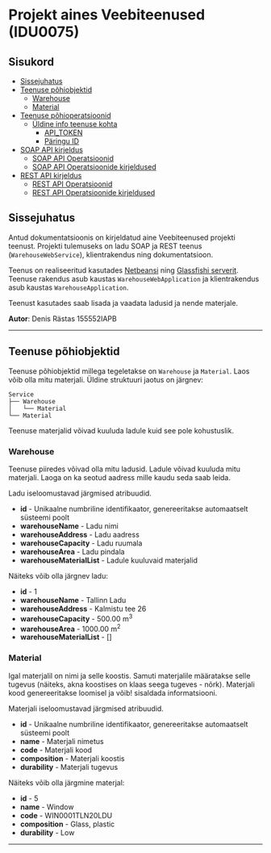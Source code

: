 # Projekt aines Veebiteenused (IDU0075)

## Sisukord
* [Sissejuhatus](#sissejuhatus)
* [Teenuse põhiobjektid](#teenuse-põhiobjektid)
  - [Warehouse](#warehouse)
  - [Material](#material)
* [Teenuse põhioperatsioonid](#teenuse-põhioperatsioonid)
  - [Üldine info teenuse kohta](#Üldine-info-teenuse-kohta)
    + [API_TOKEN](#api_token)
    + [Päringu ID](#päringu-id)
* [SOAP API kirjeldus](#soap-api-kirjeldus)
  - [SOAP API Operatsioonid](#soap-api-operatsioonid)
  - [SOAP API Operatsioonide kirjeldused](#soap-api-operatsioonide-kirjeldused)
* [REST API kirjeldus](#rest-api-kirjeldus)
  - [REST API Operatsioonid](#rest-api-operatsioonid)
  - [REST API Operatsioonide kirjeldused](#rest-api-operatsioonide-kirjeldused)





## Sissejuhatus
Antud dokumentatsioonis on kirjeldatud aine Veebiteenused projekti teenust. Projekti tulemuseks on ladu SOAP ja REST teenus (`WarehouseWebService`), klientrakendus ning dokumentatsioon.

Teenus on realiseeritud kasutades [Netbeansi](https://netbeans.org) ning [Glassfishi serverit](https://glassfish.java.net). Teenuse rakendus asub kaustas `WarehouseWebApplication` ja klientrakendus asub kaustas `WarehouseApplication`.

Teenust kasutades saab lisada ja vaadata ladusid ja nende materjale.

**Autor**: Denis Rästas 155552IAPB

***




## Teenuse põhiobjektid
Teenuse põhiobjektid millega tegeletakse on `Warehouse` ja `Material`.
Laos võib olla mitu materjali. Üldine struktuuri jaotus on järgnev:

~~~
Service
├── Warehouse
│   └── Material
└── Material
~~~

Teenuse materjalid võivad kuuluda ladule kuid see pole kohustuslik.





### Warehouse
Teenuse piiredes võivad olla mitu ladusid. Ladule võivad kuuluda mitu materjali. Laoga on ka seotud aadress mille kaudu seda saab leida.

Ladu iseloomustavad järgmised atribuudid.
* **id** - Unikaalne numbriline identifikaator, genereeritakse automaatselt süsteemi poolt
* **warehouseName** - Ladu nimi
* **warehouseAddress**  - Ladu aadress
* **warehouseCapacity**  - Ladu ruumala
* **warehouseArea** - Ladu pindala
* **warehouseMaterialList** - Ladule kuuluvaid materjalid

Näiteks võib olla järgnev ladu:
* **id** - 1
* **warehouseName** - Tallinn Ladu
* **warehouseAddress**  - Kalmistu tee 26
* **warehouseCapacity**  - 500.00 m<sup>3</sup>
* **warehouseArea** - 1000.00 m<sup>2</sup>
* **warehouseMaterialList** - []





### Material
Igal materjalil on nimi ja selle koostis.
Samuti materjalile määratakse selle tugevus (näiteks, akna koostises on klaas seega tugeves - nõrk).
Materjali kood genereeritakse loomisel ja võib! sisaldada informatsiooni.

Materjali iseloomustavad järgmised atribuudid.
* **id** - Unikaalne numbriline identifikaator, genereeritakse automaatselt süsteemi poolt
* **name** - Materjali nimetus 
* **code** - Materjali kood
* **composition** - Materjali koostis
* **durability** - Materjali tugevus

Näiteks võib olla järgmine materjal:
* **id** - 5
* **name** - Window 
* **code** - WIN0001TLN20LDU
* **composition** - Glass, plastic
* **durability** - Low

***
